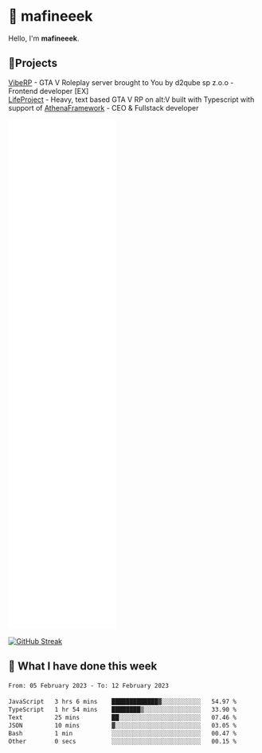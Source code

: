 # 👋 mafineeek
Hello, I'm **mafineeek**.

## 📝Projects

[VibeRP](https://v-rp.pl) - GTA V Roleplay server brought to You by d2qube sp z.o.o - Frontend developer [EX]
<br>
[LifeProject](https://github.com/LifeProject-Roleplay/) - Heavy, text based GTA V RP on alt:V built with Typescript with support of [AthenaFramework](https://github.com/Athena-Roleplay-Framework/) - CEO & Fullstack developer

![](./github-metrics.svg)

[![GitHub Streak](https://streak-stats.demolab.com/?user=mafineeek)](https://git.io/streak-stats)

## 📰 What I have done this week
<!--START_SECTION:waka-->

```text
From: 05 February 2023 - To: 12 February 2023

JavaScript   3 hrs 6 mins    █████████████▓░░░░░░░░░░░   54.97 %
TypeScript   1 hr 54 mins    ████████▒░░░░░░░░░░░░░░░░   33.90 %
Text         25 mins         ██░░░░░░░░░░░░░░░░░░░░░░░   07.46 %
JSON         10 mins         ▓░░░░░░░░░░░░░░░░░░░░░░░░   03.05 %
Bash         1 min           ░░░░░░░░░░░░░░░░░░░░░░░░░   00.47 %
Other        0 secs          ░░░░░░░░░░░░░░░░░░░░░░░░░   00.15 %
```

<!--END_SECTION:waka-->
